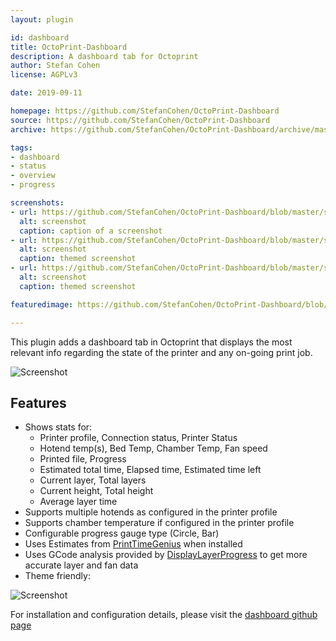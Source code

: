 ```yaml
---
layout: plugin

id: dashboard
title: OctoPrint-Dashboard
description: A dashboard tab for Octoprint
author: Stefan Cohen
license: AGPLv3

date: 2019-09-11

homepage: https://github.com/StefanCohen/OctoPrint-Dashboard
source: https://github.com/StefanCohen/OctoPrint-Dashboard
archive: https://github.com/StefanCohen/OctoPrint-Dashboard/archive/master.zip

tags:
- dashboard
- status
- overview
- progress

screenshots:
- url: https://github.com/StefanCohen/OctoPrint-Dashboard/blob/master/screenshot.png
  alt: screenshot
  caption: caption of a screenshot
- url: https://github.com/StefanCohen/OctoPrint-Dashboard/blob/master/screenshot-theme.png
  alt: screenshot
  caption: themed screenshot
- url: https://github.com/StefanCohen/OctoPrint-Dashboard/blob/master/screenshot-theme2.png
  alt: screenshot
  caption: themed screenshot

featuredimage: https://github.com/StefanCohen/OctoPrint-Dashboard/blob/master/screenshot.png

---
```

This plugin adds a  dashboard tab in Octoprint that displays the most relevant info regarding the state of the printer and any on-going print job.

![Screenshot](https://github.com/StefanCohen/OctoPrint-Dashboard/blob/master/screenshot.png)

## Features

* Shows stats for:
    * Printer profile, Connection status, Printer Status
    * Hotend temp(s), Bed Temp, Chamber Temp, Fan speed
    * Printed file, Progress
    * Estimated total time, Elapsed time, Estimated time left
    * Current layer, Total layers
    * Current height, Total height
    * Average layer time
* Supports multiple hotends as configured in the printer profile
* Supports chamber temperature if configured in the printer profile
* Configurable progress gauge type (Circle, Bar)
* Uses Estimates from [PrintTimeGenius](https://plugins.octoprint.org/plugins/PrintTimeGenius/) when installed
* Uses GCode analysis provided by [DisplayLayerProgress](https://plugins.octoprint.org/plugins/DisplayLayerProgress/) to get more accurate layer and fan data
* Theme friendly:

![Screenshot](https://github.com/StefanCohen/OctoPrint-Dashboard/blob/master/screenshot-theme.png)


For installation and configuration details, please visit the [dashboard github page](https://github.com/StefanCohen/OctoPrint-Dashboard) 
